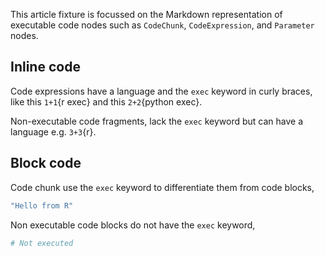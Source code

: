 This article fixture is focussed on the Markdown representation of executable code nodes such as `CodeChunk`, `CodeExpression`, and `Parameter` nodes.

## Inline code

Code expressions have a language and the `exec` keyword in curly braces, like this `1+1`{r exec} and this `2+2`{python exec}.

Non-executable code fragments, lack the `exec` keyword but can have a language e.g. `3+3`{r}.

## Block code

Code chunk use the `exec` keyword to differentiate them from code blocks,

```r exec
"Hello from R"
```

Non executable code blocks do not have the `exec` keyword,

```python
# Not executed
```
